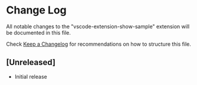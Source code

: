 # Change Log

All notable changes to the "vscode-extension-show-sample" extension will be documented in this file.

Check [Keep a Changelog](http://keepachangelog.com/) for recommendations on how to structure this file.

## [Unreleased]

- Initial release